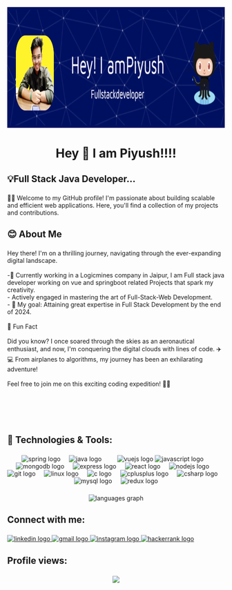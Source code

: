 <div align="center">
  <img height="280" width="1500" src="https://github.com/Saxena-PiyushOfficial/Saxena-PiyushOfficial/blob/main/Piyush_github_header_banner.png"  />
</div>

###

<h1 align="center">Hey 👋 I am Piyush!!!!</h1>

###

<h2 align="left">💡Full Stack Java Developer...</h2>

###

<p align="left">👨‍💻 Welcome to my GitHub profile! I'm passionate about building scalable and efficient web applications. Here, you'll find a collection of my projects and contributions.</p>

###

<h2 align="left">😊 About Me</h2>

###

<p align="left">Hey there! I'm on a thrilling journey, navigating through the ever-expanding digital landscape.<br> <br>-🚀 Currently working in a Logicmines company in Jaipur, I am Full stack java developer working on vue and springboot related Projects that spark my creativity.<br>- Actively engaged in mastering the art of Full-Stack-Web Development.<br>- 🎯 My goal: Attaining great expertise in Full Stack Development by the end of 2024.<br><br>🌈 Fun Fact<br><br>Did you know? I once soared through the skies as an aeronautical enthusiast, and now, I'm conquering the digital clouds with lines of code. ✈️💻 From airplanes to algorithms, my journey has been an exhilarating adventure!<br><br>Feel free to join me on this exciting coding expedition! 🚁🌐</p>

###

<br clear="both">



###

<br clear="both">

<h2 align="left">🚀 Technologies & Tools:</h2>

###

<div align="center">
  <img src="https://cdn.jsdelivr.net/gh/devicons/devicon/icons/spring/spring-original.svg" height="40" alt="spring logo"  />
  <img width="12" />
  <img src="https://cdn.jsdelivr.net/gh/devicons/devicon/icons/java/java-original.svg" height="40" alt="java logo"  />
  <img width="12" />
    <img width="12" />
  <img src="https://cdn.jsdelivr.net/gh/devicons/devicon/icons/vuejs/vuejs-original.svg" height="40" alt="vuejs logo"  />
  <img src="https://cdn.jsdelivr.net/gh/devicons/devicon/icons/javascript/javascript-original.svg" height="40" alt="javascript logo"  />
  <img width="12" />
  <img src="https://cdn.jsdelivr.net/gh/devicons/devicon/icons/mongodb/mongodb-original.svg" height="40" alt="mongodb logo"  />
  <img width="12" />
  <img src="https://cdn.jsdelivr.net/gh/devicons/devicon/icons/express/express-original.svg" height="40" alt="express logo"  />
  <img width="12" />
  <img src="https://cdn.jsdelivr.net/gh/devicons/devicon/icons/react/react-original.svg" height="40" alt="react logo"  />
  <img width="12" />
  <img src="https://cdn.jsdelivr.net/gh/devicons/devicon/icons/nodejs/nodejs-original.svg" height="40" alt="nodejs logo"  />
  <img width="12" />
  <img src="https://cdn.jsdelivr.net/gh/devicons/devicon/icons/git/git-original.svg" height="40" alt="git logo"  />
  <img width="12" />
  <img src="https://cdn.jsdelivr.net/gh/devicons/devicon/icons/linux/linux-original.svg" height="40" alt="linux logo"  />
  <img width="12" />
  <img src="https://cdn.jsdelivr.net/gh/devicons/devicon/icons/c/c-original.svg" height="40" alt="c logo"  />
  <img width="12" />
  <img src="https://cdn.jsdelivr.net/gh/devicons/devicon/icons/cplusplus/cplusplus-original.svg" height="40" alt="cplusplus logo"  />
  <img width="12" />
  <img src="https://cdn.jsdelivr.net/gh/devicons/devicon/icons/csharp/csharp-original.svg" height="40" alt="csharp logo"  />
  <img width="12" />
  <img src="https://cdn.jsdelivr.net/gh/devicons/devicon/icons/mysql/mysql-original.svg" height="40" alt="mysql logo"  />
  <img width="12" />
  <img src="https://cdn.jsdelivr.net/gh/devicons/devicon/icons/redux/redux-original.svg" height="40" alt="redux logo"  />
</div>

###

<div align="center">
  <img src="https://github-readme-stats.vercel.app/api/top-langs?username=Saxena-PiyushOfficial&locale=en&hide_title=false&layout=compact&card_width=320&langs_count=5&theme=dracula&hide_border=false&order=2" height="150" alt="languages graph"  />
</div>

###

<h2 align="left">Connect with me:</h2>

###

<div align="left">
  <a href="https://www.linkedin.com/in/piyush0831/" target="_blank">
    <img src="https://raw.githubusercontent.com/maurodesouza/profile-readme-generator/master/src/assets/icons/social/linkedin/default.svg" width="52" height="40" alt="linkedin logo"  />
  </a>
  <a href="saxena.piyushofficial@gmail.com" target="_blank">
    <img src="https://raw.githubusercontent.com/maurodesouza/profile-readme-generator/master/src/assets/icons/social/gmail/default.svg" width="52" height="40" alt="gmail logo"  />
  </a>
  <a href="https://www.instagram.com/i_ampiyush_08_31/" target="_blank">
    <img src="https://raw.githubusercontent.com/maurodesouza/profile-readme-generator/master/src/assets/icons/social/instagram/default.svg" width="52" height="40" alt="instagram logo"  />
  </a>
  <a href="https://www.hackerrank.com/profile/saxena345678" target="_blank">
    <img src="https://raw.githubusercontent.com/maurodesouza/profile-readme-generator/master/src/assets/icons/social/hackerrank/default.svg" width="52" height="40" alt="hackerrank logo"  />
  </a>
</div>

###

<h2 align="left">Profile views:</h2>

###

<div align="center">
  <img src="https://profile-counter.glitch.me/Saxena-PiyushOfficial/count.svg?"  />
</div>

###
